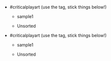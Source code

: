 - #criticalplayart (use the tag, stick things below!)
	 - sample1

	 - Unsorted

- #criticalplayart (use the tag, stick things below!)
	 - sample1

	 - Unsorted
